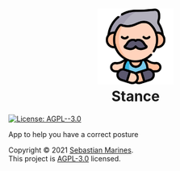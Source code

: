 <h1 align="center">
    <img src="logo.svg" alt="Logo" height="150px"/>
    <br>
    <span>Stance</span>
</h1>
<p>
  <a href="https://github.com/sebastianmarines/stance/blob/master/LICENSE" target="_blank">
    <img alt="License: AGPL--3.0" src="https://img.shields.io/badge/License-AGPL--3.0-yellow.svg" />
  </a>
</p>

App to help you have a correct posture

Copyright © 2021 [Sebastian Marines](https://github.com/sebastianmarines).<br />
This project is [AGPL-3.0](https://github.com/sebastianmarines/stance/blob/master/LICENSE) licensed.

